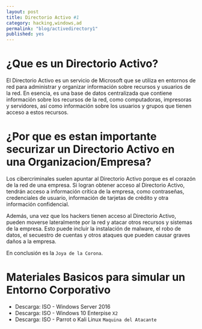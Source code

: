```yaml
---
layout: post
title: Directorio Activo #1 
category: hacking,windows,ad
permalink: "blog/activedirectory1"
published: yes
---
```


# ¿Que es un Directorio Activo?

El Directorio Activo es un servicio de Microsoft que se utiliza en entornos de red para administrar y organizar información sobre recursos y usuarios de la red. En esencia, es una base de datos centralizada que contiene información sobre los recursos de la red, como computadoras, impresoras y servidores, así como información sobre los usuarios y grupos que tienen acceso a estos recursos.

# ¿Por que es estan importante securizar un Directorio Activo en una Organizacion/Empresa?

Los cibercriminales suelen apuntar al Directorio Activo porque es el corazón de la red de una empresa. Si logran obtener acceso al Directorio Activo, tendrán acceso a información crítica de la empresa, como contraseñas, credenciales de usuario, información de tarjetas de crédito y otra información confidencial.

Además, una vez que los hackers tienen acceso al Directorio Activo, pueden moverse lateralmente por la red y atacar otros recursos y sistemas de la empresa. Esto puede incluir la instalación de malware, el robo de datos, el secuestro de cuentas y otros ataques que pueden causar graves daños a la empresa.

En conclusión es la `Joya de la Corona`.

# Materiales Basicos para simular un Entorno Corporativo

* Descarga: ISO - Windows Server 2016 
* Descarga: ISO - Windows 10 Enterpise `X2`
* Descarga: ISO - Parrot o Kali Linux `Maquina del Atacante`

# 
